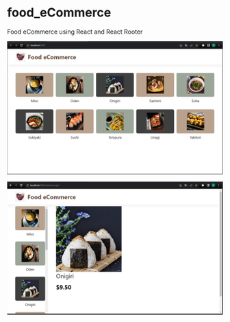 # food_eCommerce
Food eCommerce using React and React Rooter


![alt text](https://github.com/Yerai-Araujo/food_eCommerce/blob/main/src/images/foodeC1.PNG?raw=true)

![alt text](https://github.com/Yerai-Araujo/food_eCommerce/blob/main/src/images/foodeC2.PNG?raw=true)
